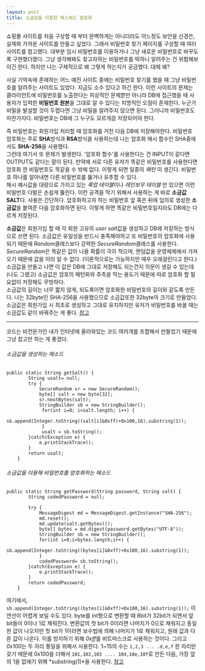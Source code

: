 ```yaml
---
layout: post
title: 소금값을 이용한 패스워드 암호화
---
```

쇼핑몰 사이트를 처음 구상할 때 부터 완벽하게는 아니더라도 어느정도 보안을 신경쓴, 실제와 가까운 사이트를 만들고 싶었다. 그래서 비밀번호 찾기 페이지를 구성할 때 여러 사이트를 참고했다. 대부분 임시 비밀번호를 이용하거나 그냥 새로운 비밀번호로 바꾸도록 구현했더랬다. 그냥 생각해봐도 찾고자하는 비밀번호를 떡하니 알려주는 건 위험해보이긴 한다. 하지만 나는 구체적으로 왜 그렇게 하는지가 궁금했다. 대체 왜?

사실 기억속에 존재하는 어느 예전 사이트 중에는 비밀번호 찾기를 했을 때 그냥 비밀번호를 알려주는 사이트도 있었다. 지금도 소수 있다고 하긴 한다. 이런 사이트의 문제는 클라이언트에 비밀번호를 노출한다는 피상적인 문제뿐만 아니라 DB에 접근했을 때 사용자가 입력한 **비밀번호 원본**을 그대로 알 수 있다는 치명적인 오점이 존재한다. 누군가 비밀을 발설할 것이 두렵다면 그냥 비밀을 알려주지 않으면 된다. 그러니까 비밀번호도 마찬가지다. 비밀번호는 DB에 그 누구도 모르게끔 저장되어야 한다.

 즉 비밀번호는 회원가입 처리할 때 암호화를 거친 다음 DB에 저장해야한다. 비밀번호 암호화는 주로 **SHA**방식과 **RSA**방식을 사용하는데 나는 암호화 해시 함수인 SHA중에서도 **SHA-256**을 사용했다.  
 그런데 여기서 또 문제가 발생한다. '암호화 함수'를 사용한다는 건 INPUT이 같다면 OUTPUT도 같다는 말이 된다. 만약에 서로 다른 유저가 똑같은 비밀번호를 사용한다면 암호화 한 비밀번호도 똑같을 수 밖에 없다. 이렇게 되면 일종의 *패턴* 이 생긴다. 비밀번호 하나를 알아내면 다른 비밀번호를 뚫거나 유추할 수 있다.  
 해시 예시값을 대량으로 가지고 있는 *룩업 테이블*이나 *레인보우 테이블* 만 있으면 이런 비밀번호 다발은 손쉽게 뚫린다. 이런 공격을 막기 위해서 사용하는 게 바로 **소금값 SALT**다. 사용은 간단하다. 암호화하고자 하는 비밀번호 앞 혹은 뒤에 임의로 생성한 **소금값**을 붙여준 다음 암호화하면 된다. 이렇게 하면 똑같은 비밀번호일지라도 DB에는 다르게 저장된다.
 
**소금값**은 회원가입 할 때 각 회원 고유의 *user salt*값을 생성하고 DB에 저장하는 방식으로 쓰면 된다. 소금값은 유일성을 반드시 충족해야하고 또 비밀번호의 암호화에 사용되기 때문에 *Random*클래스보다 강력한 *SecureRandom*클래스를 사용한다. *SecureRandom*은 똑같은 값이 나올 확률이 극히 적으며, 랜덤값을 운영체제에서 가져오기 때문에 값을 미리 알 수 없다. (이론적으로는 가능하지만 매우 오래걸린다고 한다.) 소금값을 만들고 나면 이 값은 DB에 그대로 저장해도 되는건지 의문이 생길 수 있는데 (나도 그랬고) 소금값은 암호의 패턴화와 추측을 막는 용도기 때문에 따로 암호화 할 필요없이 저장해도 무방하다.  
소금값의 길이는 너무 짧지 않게, 되도록이면 암호화한 비밀번호의 길이와 같도록 만든다. 나는 32byte인 SHA-256을 사용했으므로 소금값또한 32byte의 크기로 만들었다. 소금값은 회원가입 시 최초로 생성하고 그대로 유지하지만 유저가 비밀번호를 바꿀 때는 소금값도 같이 바꿔주는 게 좋다. [참고](http://starplatina.tistory.com/entry/%EB%B9%84%EB%B0%80%EB%B2%88%ED%98%B8-%ED%95%B4%EC%8B%9C%EC%97%90-%EC%86%8C%EA%B8%88%EC%B9%98%EA%B8%B0-%EB%B0%94%EB%A5%B4%EA%B2%8C-%EC%93%B0%EA%B8%B0)
  


- - -

  
코드는 비전문가인 내가 인터넷에 올라와있는 코드 여러개를 조합해서 만들었기 때문에 그냥 참고만 하는 게 좋겠다.  

###### 소금값을 생성하는 메소드 ######
```
public static String getSalt() {
		String usalt= null;
		try {
			SecureRandom sr = new SecureRandom();
			byte[] salt = new byte[32];
			sr.nextBytes(salt);
			StringBuilder sb = new StringBuilder();
			 for(int i=0; i<salt.length; i++) {
			  sb.append(Integer.toString((salt[i]&0xff)+0x100,16).substring(1)); 
			 }
			 usalt = sb.toString();
		}catch(Exception e) {
			e.printStackTrace();
		}
		return usalt;
	}
```
  
  
  

###### 소금값을 이용해 비밀번호를 암호화하는 메소드 ######
```
public static String getPassword(String password, String salt) {
		String codedPassword = null;
		
		try {
			MessageDigest md = MessageDigest.getInstance("SHA-256");
			md.reset();
			md.update(salt.getBytes());
			byte[] bytes = md.digest(password.getBytes("UTF-8"));
			StringBuilder sb = new StringBuilder();
			for(int i=0;i<bytes.length;i++) {
				sb.append(Integer.toString((bytes[i]&0xff)+0x100,16).substring(1));
			}
			codedPassword= sb.toString();
		}catch(Exception e) {
			e.printStackTrace();
		}
		return codedPassword;
	}
```
  
  
여기에서,
`sb.append(Integer.toString((bytes[i]&0xff)+0x100,16).substring(1));`
이 연산이 어렵게 보일 수도 있다. byte를 int형으로 변환할 때 8bit가 32bit가 되면서 앞 bit들이 0이나 1로 채워진다. 변환값의 첫 bit가 0이라면 나머지가 0으로 채워지고 동일한 값이 나오지만 첫 bit가 1이라면 보수법에 의해 나머지가 1로 채워지고, 원래 값과 다른 값이 나온다. 이를 방지하기 위해 *0xff*를 비트마스크로 사용하는 것이다. 그리고 *0x100*는 두 자리 통일을 위해서 사용한다. 1~15의 수는 `1,2,3 ... .d,e,f` 한 자리만 갖기 때문에 0x100을 더해서 `101,102,103 .... 10d,10e,10f`로 만든 다음, 가장 앞의 1을 없애기 위해 *substring(1)*을 사용한다. [참고](http://javaslave.tistory.com/59)



